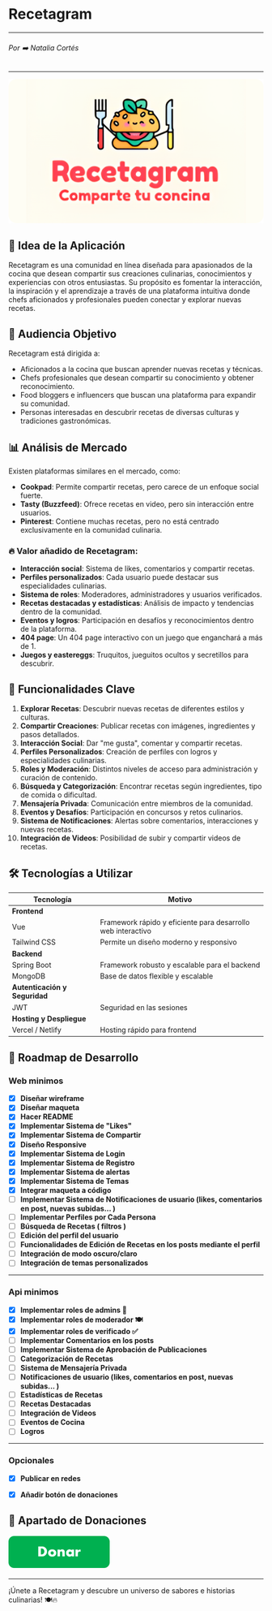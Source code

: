 # Recetagram

---

###### Por ➡️ Natalia Cortés

---

![Imagen de portada de Recetagram](./src/assets/Frame.png)

## 📌 Idea de la Aplicación

Recetagram es una comunidad en línea diseñada para apasionados de la cocina que desean compartir sus creaciones culinarias, conocimientos y experiencias con otros entusiastas. Su propósito es fomentar la interacción, la inspiración y el aprendizaje a través de una plataforma intuitiva donde chefs aficionados y profesionales pueden conectar y explorar nuevas recetas.

## 🎯 Audiencia Objetivo

Recetagram está dirigida a:

- Aficionados a la cocina que buscan aprender nuevas recetas y técnicas.
- Chefs profesionales que desean compartir su conocimiento y obtener reconocimiento.
- Food bloggers e influencers que buscan una plataforma para expandir su comunidad.
- Personas interesadas en descubrir recetas de diversas culturas y tradiciones gastronómicas.

## 📊 Análisis de Mercado

Existen plataformas similares en el mercado, como:

- **Cookpad**: Permite compartir recetas, pero carece de un enfoque social fuerte.
- **Tasty (Buzzfeed)**: Ofrece recetas en video, pero sin interacción entre usuarios.
- **Pinterest**: Contiene muchas recetas, pero no está centrado exclusivamente en la comunidad culinaria.

### 🔥 Valor añadido de Recetagram:

- **Interacción social**: Sistema de likes, comentarios y compartir recetas.
- **Perfiles personalizados**: Cada usuario puede destacar sus especialidades culinarias.
- **Sistema de roles**: Moderadores, administradores y usuarios verificados.
- **Recetas destacadas y estadísticas**: Análisis de impacto y tendencias dentro de la comunidad.
- **Eventos y logros**: Participación en desafíos y reconocimientos dentro de la plataforma.
- **404 page**: Un 404 page interactivo con un juego que enganchará a más de 1.
- **Juegos y eastereggs**: Truquitos, jueguitos ocultos y secretillos para descubrir.

## 🚀 Funcionalidades Clave

1. **Explorar Recetas**: Descubrir nuevas recetas de diferentes estilos y culturas.
2. **Compartir Creaciones**: Publicar recetas con imágenes, ingredientes y pasos detallados.
3. **Interacción Social**: Dar "me gusta", comentar y compartir recetas.
4. **Perfiles Personalizados**: Creación de perfiles con logros y especialidades culinarias.
5. **Roles y Moderación**: Distintos niveles de acceso para administración y curación de contenido.
6. **Búsqueda y Categorización**: Encontrar recetas según ingredientes, tipo de comida o dificultad.
7. **Mensajería Privada**: Comunicación entre miembros de la comunidad.
8. **Eventos y Desafíos**: Participación en concursos y retos culinarios.
9. **Sistema de Notificaciones**: Alertas sobre comentarios, interacciones y nuevas recetas.
10. **Integración de Videos**: Posibilidad de subir y compartir videos de recetas.

## 🛠️ Tecnologías a Utilizar

| Tecnología                    | Motivo                                                       |
| ----------------------------- | ------------------------------------------------------------ |
| **Frontend**                  |
| Vue                           | Framework rápido y eficiente para desarrollo web interactivo |
| Tailwind CSS                  | Permite un diseño moderno y responsivo                       |
| **Backend**                   |
| Spring Boot                   | Framework robusto y escalable para el backend                |
| MongoDB                       | Base de datos flexible y escalable                           |
| **Autenticación y Seguridad** |
| JWT                           | Seguridad en las sesiones                                    |
| **Hosting y Despliegue**      |
| Vercel / Netlify              | Hosting rápido para frontend                                 |

## 🎯 Roadmap de Desarrollo

### Web minimos

- [x] **Diseñar wireframe**
- [x] **Diseñar maqueta**
- [x] **Hacer README**
- [x] **Implementar Sistema de "Likes"**
- [x] **Implementar Sistema de Compartir**
- [x] **Diseño Responsive**
- [x] **Implementar Sistema de Login**
- [x] **Implementar Sistema de Registro**
- [x] **Implementar Sistema de alertas**
- [x] **Implementar Sistema de Temas**
- [x] **Integrar maqueta a código**
- [ ] **Implementar Sistema de Notificaciones de usuario (likes, comentarios en post, nuevas subidas... )**
- [ ] **Implementar Perfiles por Cada Persona**
- [ ] **Búsqueda de Recetas ( filtros )**
- [ ] **Edición del perfil del usuario**
- [ ] **Funcionalidades de Edición de Recetas en los posts mediante el perfil**
- [ ] **Integración de modo oscuro/claro**
- [ ] **Integración de temas personalizados**
---

### Api minimos

- [x] **Implementar roles de admins 🍴**
- [x] **Implementar roles de moderador 🍽️**
- [x] **Implementar roles de verificado ✅**
- [ ] **Implementar Comentarios en los posts**
- [ ] **Implementar Sistema de Aprobación de Publicaciones**
- [ ] **Categorización de Recetas**
- [ ] **Sistema de Mensajería Privada**
- [ ] **Notificaciones de usuario (likes, comentarios en post, nuevas subidas... )**
- [ ] **Estadísticas de Recetas**
- [ ] **Recetas Destacadas**
- [ ] **Integración de Videos**
- [ ] **Eventos de Cocina**
- [ ] **Logros**

---
### Opcionales

- [x] **Publicar en redes**
- [x] **Añadir botón de donaciones**


## 💖 Apartado de Donaciones

[![Donaciones](./src/assets/Boton-Donar2.png)](https://www.paypal.com/donate/?hosted_button_id=EB3DVQQSPB88Q)

---

¡Únete a Recetagram y descubre un universo de sabores e historias culinarias! 🍽️🔥
